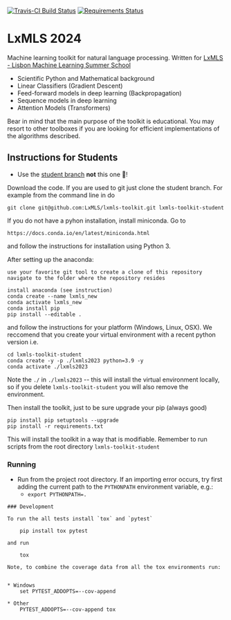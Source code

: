 [![Travis-CI Build Status][travis-image]][travis-url] [![Requirements Status][requires-image]][requires-url]

[travis-image]: https://travis-ci.org/LxMLS/lxmls-toolkit.svg?branch=master
[travis-url]: https://travis-ci.org/LxMLS/lxmls-toolkit

[requires-image]: https://requires.io/github/LxMLS/lxmls-toolkit/requirements.svg?branch=master
[requires-url]: https://requires.io/github/LxMLS/lxmls-toolkit/requirements/?branch=master

# LxMLS 2024

Machine learning toolkit for natural language processing. Written for [LxMLS - Lisbon Machine Learning Summer School](http://lxmls.it.pt)

* Scientific Python and Mathematical background
* Linear Classifiers (Gradient Descent)
* Feed-forward models in deep learning (Backpropagation)
* Sequence models in deep learning
* Attention Models (Transformers)

Bear in mind that the main purpose of the toolkit is educational. You may resort
to other toolboxes if you are looking for efficient implementations of the
algorithms described.

## Instructions for Students

* Use the [student branch](https://github.com/LxMLS/lxmls-toolkit/tree/student) **not** this one 🚨!

Download the code. If you are used to git just clone the student branch. For
example from the command line in do

    git clone git@github.com:LxMLS/lxmls-toolkit.git lxmls-toolkit-student

If you do not have a pyhon installation, install miniconda. Go to

    https://docs.conda.io/en/latest/miniconda.html

and follow the instructions for installation using Python 3.

After setting up the anaconda:

	use your favorite git tool to create a clone of this repository
	navigate to the folder where the repository resides
	
	install anaconda (see instruction)
	conda create --name lxmls_new
	conda activate lxmls_new
	conda install pip
	pip install --editable . 


and follow the instructions for your platform (Windows, Linux, OSX). We reccomend
that you create your virtual environment with a recent python version i.e.

    cd lxmls-toolkit-student
    conda create -y -p ./lxmls2023 python=3.9 -y
    conda activate ./lxmls2023

Note the `./` in `./lxmls2023` -- this will install the virtual environment
locally, so if you delete `lxmls-toolkit-student` you will also remove the
environment.

Then install the toolkit, just to be sure upgrade your pip (always good)

    pip install pip setuptools --upgrade
    pip install -r requirements.txt

This will install the toolkit in a way that is modifiable. Remember to run scripts from the root directory `lxmls-toolkit-student`

### Running

* Run from the project root directory. If an importing error occurs, try first adding the current path to the `PYTHONPATH` environment variable, e.g.:
  * `export PYTHONPATH=.`
```
### Development

To run the all tests install `tox` and `pytest`

    pip install tox pytest

and run

    tox

Note, to combine the coverage data from all the tox environments run:


* Windows
    set PYTEST_ADDOPTS=--cov-append
	
* Other
    PYTEST_ADDOPTS=--cov-append tox
```